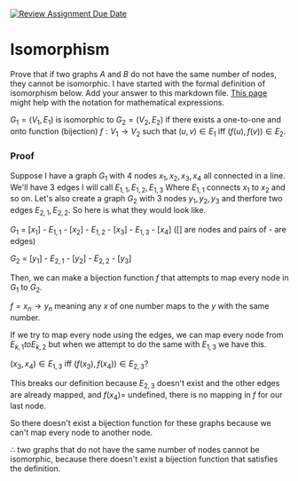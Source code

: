 [![Review Assignment Due Date](https://classroom.github.com/assets/deadline-readme-button-24ddc0f5d75046c5622901739e7c5dd533143b0c8e959d652212380cedb1ea36.svg)](https://classroom.github.com/a/AtNXzL3S)
# Isomorphism

Prove that if two graphs $A$ and $B$ do not have the same number of nodes, they
cannot be isomorphic. I have started with the formal definition of isomorphism
below. Add your answer to this markdown file. [This
page](https://docs.github.com/en/get-started/writing-on-github/working-with-advanced-formatting/writing-mathematical-expressions)
might help with the notation for mathematical expressions.

$G_1=(V_1 , E_1)$ is isomorphic to $G_2 = (V_2, E_2)$ if there exists a
one-to-one and onto function (bijection) $f: V_1 \rightarrow V_2$ such that $(u,v)
\in E_1$ iff $(f(u),f(v)) \in E_2$.

### Proof 

Suppose I have a graph $G_1$ with 4 nodes $x_1, x_2, x_3, x_4$ all connected in a line. We'll have 3 edges I will call $E_{1,1}, E_{1,2}, E_{1,3}$ Where $E_{1,1}$ connects $x_1$ to $x_2$ and so on. Let's also create a graph $G_2$ with 3 nodes $y_1, y_2, y_3$ and therfore two edges $E_{2,1}, E_{2,2}$. So here is what they would look like.

$G_1$ = [$x_1$] - $E_{1,1}$ - [$x_2$] - $E_{1,2}$ - [$x_3$] - $E_{1,3}$ - [$x_4$]  ([] are nodes and pairs of - are edges)

$G_2$ = [$y_1$] - $E_{2,1}$ - [$y_2$] - $E_{2,2}$ - [$y_3$]

Then, we can make a bijection function $f$ that attempts to map every node in $G_1$ to $G_2$. 

$f = x_n \rightarrow y_n$ meaning any $x$ of one number maps to the $y$ with the same number.

If we try to map every node using the edges, we can map every node from $E_{k,1} to E_{k,2}$ but when we attempt to do the same with $E_{1,3}$ we have this. 

$(x_3,x_4) \in E_{1,3}$ iff $(f(x_3),f(x_4)) \in E_{2,3}$? 

This breaks our definition because $E_{2,3}$ doesn't exist and the other edges are already mapped, and $f(x_4) =$ undefined, there is no mapping in $f$ for our last node. 

So there doesn't exist a bijection function for these graphs because we can't map every node to another node. 

$\therefore$ two graphs that do not have the same number of nodes cannot be isomorphic, because there doesn't exist a bijection function that satisfies the definition. 

